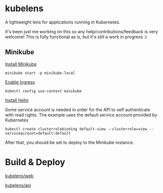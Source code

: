 # kubelens
A lightweight lens for applications running in Kubernetes. 

It's been just me working on this so any help/contributions/feedback is very welcome! This is fully functional as is, but it's still a work in progress :)

## Minikube 

[Install Minikube](https://kubernetes.io/docs/setup/learning-environment/minikube/)

`minikube start -p minikube-local`

[Enable Ingress](https://kubernetes.io/docs/tasks/access-application-cluster/ingress-minikube/)

`kubectl config use-context minikube`

[Install Helm](https://helm.sh/docs/using_helm/)

Some service account is needed in order for the API to self authenticate with read rights. The example uses the default service account provided by Kubernetes

`kubectl create clusterrolebinding default-view --clusterrole=view --serviceaccount=default:default`

After that, you should be set to deploy to the Minikube instance.

# Build & Deploy

[kubelens/web](https://github.com/kubelens/kubelens/tree/staging/web#build--deploy)

[kubelens/api](https://github.com/kubelens/kubelens/tree/staging/api#build--deploy)
